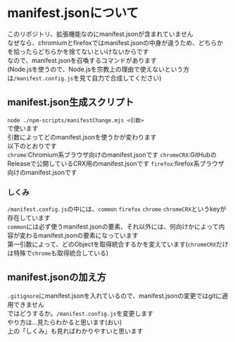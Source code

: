 # manifest.jsonについて

このリポジトリ、拡張機能なのにmanifest.jsonが含まれていません  
なぜなら、chromiumとfirefoxではmanifest.jsonの中身が違うため、どちらかを拾ったらどちらかを捨てないといけないからです  
なので、manifest.jsonを召喚するコマンドがあります  
(Node.jsを使うので、Node.jsを宗教上の理由で使えないという方は`/manifest.config.js`を見て自力で合成してください)

## manifest.json生成スクリプト

`node ./npm-scripts/manifestChange.mjs <引数>`  
で使います  
引数によってどのmanifest.jsonを使うかが変わります  
以下のとおりです  
`chrome`:Chromium系ブラウザ向けのmanifest.jsonです
`chromeCRX`:GitHubのReleaseで公開しているCRX用のmanifest.jsonです
`firefox`:firefox系ブラウザ向けのmanifest.jsonです

### しくみ

`/manifest.config.js`の中には、`common` `firefox` `chrome` `chromeCRX`というkeyが存在しています  
`common`には必ず使うmanifest.jsonの要素、それ以外には、何向けかによって内容が変わるmanifest.jsonの要素になっています  
第一引数によって、どのObjectを取得統合するかを変えています(`chromeCRX`だけは特殊で`chrome`も取得統合している)

## manifest.jsonの加え方

`.gitignore`にmanifest.jsonを入れているので、manifest.jsonの変更ではgitに適用できません  
ではどうするか。`/manifest.config.js`を変更します  
やり方は...見たらわかると思います(おい)  
上の「しくみ」も見ればわかりやすいと思います
